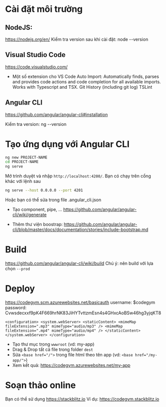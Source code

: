 # Cài đặt môi trường
## NodeJS:
https://nodejs.org/en/
Kiểm tra version sau khi cài đặt: node --version

## Visual Studio Code
https://code.visualstudio.com/

* Một số extension cho VS Code
Auto Import: Automatically finds, parses and provides code actions and code completion for all available imports. Works with Typescript and TSX.
Git History (including git log)
TSLint

## Angular CLI
https://github.com/angular/angular-cli#installation

Kiểm tra version: ng --version

# Tạo ứng dụng với Angular CLI
```bash
ng new PROJECT-NAME
cd PROJECT-NAME
ng serve
```
Mở trình duyệt và nhập `http://localhost:4200/`. 
Bạn có chạy trên cổng khác với lệnh sau

```bash
ng serve --host 0.0.0.0 --port 4201
```

Hoặc bạn có thể sửa trong file .angular\_cli.json

* Tạo component, pipe, ...
https://github.com/angular/angular-cli/wiki/generate

* Thêm thư viện boostrap:
https://github.com/angular/angular-cli/blob/master/docs/documentation/stories/include-bootstrap.md



# Build
https://github.com/angular/angular-cli/wiki/build
Chú ý: nên build với lựa chọn `--prod`

# Deploy
https://codegym.scm.azurewebsites.net/basicauth
username: $codegym
password: Cvwsdecxxf9pK4F669hrNK83JiHYTvttzmEsn4s4GHxcAoBSw46hg3yjqKT8


`<configuration>
   <system.webServer>
      <staticContent>
         <mimeMap fileExtension=".mp3" mimeType="audio/mp3" />
         <mimeMap fileExtension=".mp4" mimeType="audio/mp4" />
      </staticContent>
   </system.webServer>
</configuration>`



* Tạo thư mục trong `wwwroot` (vd: my-app)
* Drag & Drop tất cả file trong folder `dest`
* Sửa `<base href="/">` trong file html theo tên app (vd: `<base href="/my-app/">`)
* Xem kết quả: https://codegym.azurewebsites.net/my-app

# Soạn thảo online
Bạn có thể sử dụng https://stackblitz.io
Ví dụ: https://codegym.stackblitz.io
